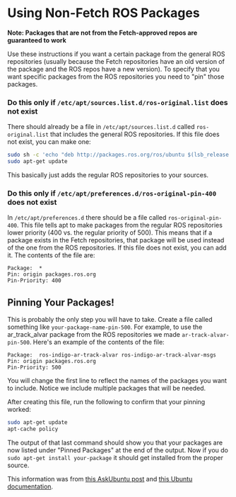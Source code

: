 # Using Non-Fetch ROS Packages

**Note: Packages that are not from the Fetch-approved repos are guaranteed to work** 

Use these instructions if you want a certain package from the general ROS repositories (usually because the Fetch repositories have an old version of the package and the ROS repos have a new version).
To specify that you want specific packages from the ROS repositories you need to "pin" those packages.

### Do this only if ```/etc/apt/sources.list.d/ros-original.list``` does not exist
There should already be a file in ```/etc/apt/sources.list.d``` called ```ros-original.list``` that includes the general ROS repositories.
If this file does not exist, you can make one:
```bash
sudo sh -c 'echo "deb http://packages.ros.org/ros/ubuntu $(lsb_release -sc) main" > /etc/apt/sources.list.d/ros-original.list'
sudo apt-get update
```
This basically just adds the regular ROS repositories to your sources. 

### Do this only if ```/etc/apt/preferences.d/ros-original-pin-400``` does not exist
In  ```/etc/apt/preferences.d``` there should be a file called ```ros-original-pin-400```. 
This file tells apt to make packages from the regular ROS repositories lower priority (400 vs. the regular priority of 500).
This means that if a package exists in the Fetch repositories, that package will be used instead of the one from the ROS repositories. 
If this file does not exist, you can add it. The contents of the file are:
```
Package:  *
Pin: origin packages.ros.org
Pin-Priority: 400
```

## Pinning Your Packages!
This is probably the only step you will have to take. Create a file called something like ```your-package-name-pin-500```.
For example, to use the ar_track_alvar package from the ROS repositories we made ```ar-track-alvar-pin-500```.
Here's an example of the contents of the file:
```
Package:  ros-indigo-ar-track-alvar ros-indigo-ar-track-alvar-msgs 
Pin: origin packages.ros.org 
Pin-Priority: 500
```
You will change the first line to reflect the names of the packages you want to include.
Notice we include multiple packages that will be needed. 

After creating this file, run the following to confirm that your pinning worked:
```bash
sudo apt-get update
apt-cache policy
```
The output of that last command should show you that your packages are now listed under "Pinned Packages" at the end of the output. 
Now if you do ```sudo apt-get install your-package``` it should get installed from the proper source.

This information was from [this AskUbuntu post](https://askubuntu.com/questions/170235/how-do-i-cherry-pick-packages-from-a-ppa) and [this Ubuntu documentation](https://help.ubuntu.com/community/PinningHowto).
